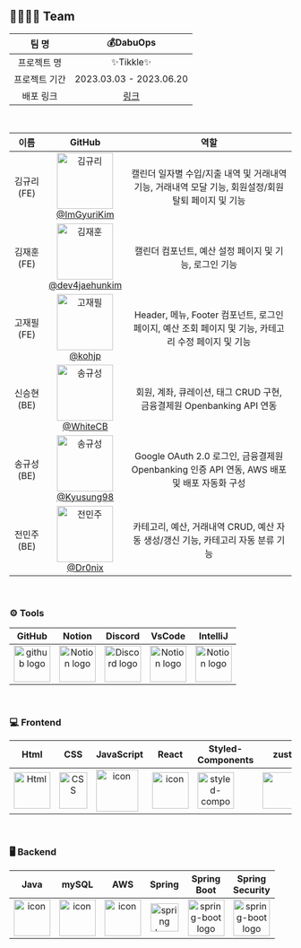 
## 👨‍👩‍👧‍👦 Team

|     팀 명     |       💰DabuOps        |
| :-----------: | :---------------------: |
|  프로젝트 명  |  ✨Tikkle✨   |
| 프로젝트 기간 | 2023.03.03 - 2023.06.20 |
|   배포 링크   |      [링크](http://seb42-main-032-tikkle.s3-website.ap-northeast-2.amazonaws.com/)       |

<br/>

|        이름        |                                                                           GitHub                                                                            |                                                              역할                                                              |
| :----------------: | :---------------------------------------------------------------------------------------------------------------------------------------------------------: | :----------------------------------------------------------------------------------------------------------------------------: |
|     김규리(FE)     |        <img alt="김규리" src="https://avatars.githubusercontent.com/u/111730140?v=4" height="100" width="100"><br>[@ImGyuriKim](https://github.com/ImGyuriKim)         |                                                 캘린더 일자별 수입/지출 내역 및 거래내역 기능, 거래내역 모달 기능, 회원설정/회원탈퇴 페이지 및 기능                                              |
|     김재훈(FE)     | <img alt="김재훈" src="https://avatars.githubusercontent.com/u/60066262?v=4" height="100" width="100"><br>[@dev4jaehunkim](https://github.com/dev4jaehunkim) | 캘린더 컴포넌트, 예산 설정 페이지 및 기능, 로그인 기능 |
|     고재필(FE)     |  <img alt="고재필" src="https://avatars.githubusercontent.com/u/115775319?v=4" height="100" width="100"><br>[@kohjp](https://github.com/kohjp)  |                              Header, 메뉴, Footer 컴포넌트, 로그인 페이지, 예산 조회 페이지 및 기능, 카테고리 수정 페이지 및 기능                              |
|     신승현(BE)     |  <img alt="송규성" src="https://avatars.githubusercontent.com/u/50867306?v=4" height="100" width="100"><br>[@WhiteCB](https://github.com/WhiteCB)  |       회원, 계좌, 큐레이션, 태그 CRUD 구현, 금융결제원 Openbanking API 연동                              |
|     송규성(BE)     |      <img alt="송규성" src="https://avatars.githubusercontent.com/u/115770061?v=4" height="100" width="100"><br>[@Kyusung98](https://github.com/Kyusung98)       |                                                    Google OAuth 2.0 로그인, 금융결제원 Openbanking 인증 API 연동, AWS 배포 및 배포 자동화 구성                                                    |
|     전민주(BE)     |     <img alt="전민주" src="https://avatars.githubusercontent.com/u/99949538?v=4" height="100" width="100"><br>[@Dr0nix](https://github.com/Dr0nix)      |                                                           카테고리, 예산, 거래내역 CRUD, 예산 자동 생성/갱신 기능, 카테고리 자동 분류 기능                                                           |

<br/>

### <span style=""> ⚙️ **Tools** </span>

|                                                   GitHub                                                    |                                                                                   Notion                                                                                    |                                                                                       Discord                                                                                        |                                                                                           VsCode                                                                                            |                                                                                IntelliJ                                                                                 |
| :---------------------------------------------------------------------------------------------------------: | :-------------------------------------------------------------------------------------------------------------------------------------------------------------------------: | :----------------------------------------------------------------------------------------------------------------------------------------------------------------------------------: | :-----------------------------------------------------------------------------------------------------------------------------------------------------------------------------------------: | :---------------------------------------------------------------------------------------------------------------------------------------------------------------------: |
| <img alt="github logo" src="https://techstack-generator.vercel.app/github-icon.svg" width="65" height="65"> | <img alt="Notion logo" src="https://www.notion.so/cdn-cgi/image/format=auto,width=640,quality=100/front-static/shared/icons/notion-app-icon-3d.png" height="65" width="65"> | <img alt="Discord logo" src="https://assets-global.website-files.com/6257adef93867e50d84d30e2/62595384e89d1d54d704ece7_3437c10597c1526c3dbd98c737c2bcae.svg" height="65" width="65"> | <img alt="Notion logo" src="https://upload.wikimedia.org/wikipedia/commons/thumb/9/9a/Visual_Studio_Code_1.35_icon.svg/2048px-Visual_Studio_Code_1.35_icon.svg.png" height="65" width="65"> | <img alt="Notion logo" src="https://upload.wikimedia.org/wikipedia/commons/thumb/9/9c/IntelliJ_IDEA_Icon.svg/1024px-IntelliJ_IDEA_Icon.svg.png" height="65" width="65"> |

<br/>

### <span style=""> 💻 **Frontend** </span>

|                                                                                     Html                                                                                     |                                                                                                       CSS                                                                                                        |                                                                          JavaScript                                                                           |                                                                              React                                                                               |                                                                        Styled-<br>Components                                                                        |                                                                               zustand                                                                               |                                                                                              React-Quill                                                                                              |
| :--------------------------------------------------------------------------------------------------------------------------------------------------------------------------: | :--------------------------------------------------------------------------------------------------------------------------------------------------------------------------------------------------------------: | :-----------------------------------------------------------------------------------------------------------------------------------------------------------: | :--------------------------------------------------------------------------------------------------------------------------------------------------------------: | :-----------------------------------------------------------------------------------------------------------------------------------------------------------------: | :-----------------------------------------------------------------------------------------------------------------------------------------------------------------: | :---------------------------------------------------------------------------------------------------------------------------------------------------------------------------------------------------: |
| <img alt="Html" src ="https://upload.wikimedia.org/wikipedia/commons/thumb/6/61/HTML5_logo_and_wordmark.svg/440px-HTML5_logo_and_wordmark.svg.png" width="65" height="65" /> | <div style="display: flex; align-items: flex-start;"><img src="https://user-images.githubusercontent.com/111227745/210204643-4c3d065c-59ec-481d-ac13-cea795730835.png" alt="CSS" width="50" height="65" /></div> | <div style="display: flex; align-items: flex-start;"><img src="https://techstack-generator.vercel.app/js-icon.svg" alt="icon" width="75" height="75" /></div> | <div style="display: flex; align-items: flex-start;"><img src="https://techstack-generator.vercel.app/react-icon.svg" alt="icon" width="65" height="65" /></div> | <div style="display: flex; align-items: flex-start;"><img src="https://styled-components.com/logo.png" alt="styled-components icon" width="65" height="65" /></div> | <div style="display: flex; align-items: flex-start;"><img src="https://images.velog.io/post-images/augusty/7dc27aa0-0563-11ea-8b40-6b6b6ae34645/bear.png" width="100" height="65"/></div> | <div style="display: flex; align-items: flex-start;"><img src="https://user-images.githubusercontent.com/81786662/210204172-8fc62516-4ee9-410d-859a-17a0da1e76f9.png" width="100" height="65"/></div> |

<br/>

### <span style=""> 🖥️ **Backend** </span>

|                                                                              Java                                                                               |                                                                              mySQL                                                                               |                                                                              AWS                                                                               |                                                       Spring                                                       |                                                   Spring<br>Boot                                                   |                                                               Spring<br/>Security                                                               |
| :-------------------------------------------------------------------------------------------------------------------------------------------------------------: | :--------------------------------------------------------------------------------------------------------------------------------------------------------------: | :------------------------------------------------------------------------------------------------------------------------------------------------------------: | :----------------------------------------------------------------------------------------------------------------: | :----------------------------------------------------------------------------------------------------------------: | :---------------------------------------------------------------------------------------------------------------------------------------------: |
| <div style="display: flex; align-items: flex-start;"><img src="https://techstack-generator.vercel.app/java-icon.svg" alt="icon" width="65" height="65" /></div> | <div style="display: flex; align-items: flex-start;"><img src="https://techstack-generator.vercel.app/mysql-icon.svg" alt="icon" width="65" height="65" /></div> | <div style="display: flex; align-items: flex-start;"><img src="https://techstack-generator.vercel.app/aws-icon.svg" alt="icon" width="65" height="65" /></div> | <img alt="spring logo" src="https://www.vectorlogo.zone/logos/springio/springio-icon.svg" height="50" width="50" > | <img alt="spring-boot logo" src="https://t1.daumcdn.net/cfile/tistory/27034D4F58E660F616" width="65" height="65" > | <img alt="spring-boot logo" src="https://www.javacodegeeks.com/wp-content/uploads/2014/07/spring-security-project.png" width="65" height="65" > |

<br/>
